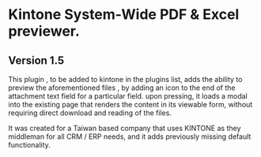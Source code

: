 # Kintone System-Wide PDF & Excel previewer. 

##  Version 1.5 

This plugin , to be added to kintone in the plugins list, adds the ability to preview the aforementioned files , by adding an icon to the end of the attachment text field for a particular field. upon pressing, it loads a modal into the existing page that renders the content in its viewable form, without requiring direct download and reading of the files. 

It was created for a Taiwan based company that uses KINTONE as they middleman for all CRM / ERP  needs, and it adds previously missing default functionality. 

